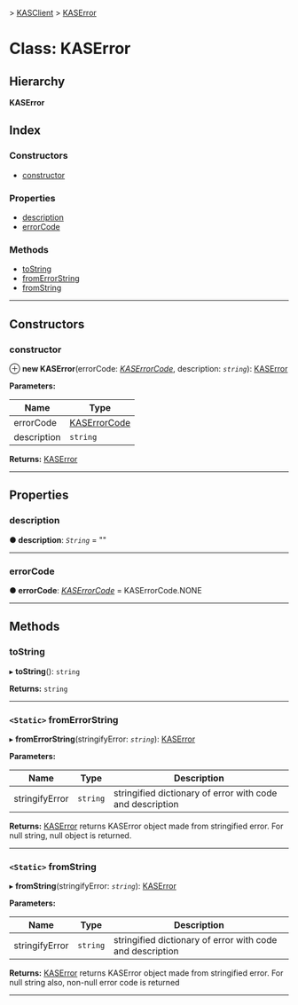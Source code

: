 [](../README.md) > [KASClient](../modules/kasclient.md) > [KASError](../classes/kasclient.kaserror.md)

# Class: KASError

## Hierarchy

**KASError**

## Index

### Constructors

* [constructor](kasclient.kaserror.md#constructor)
### Properties

* [description](kasclient.kaserror.md#description)
* [errorCode](kasclient.kaserror.md#errorcode)
### Methods

* [toString](kasclient.kaserror.md#tostring)
* [fromErrorString](kasclient.kaserror.md#fromerrorstring)
* [fromString](kasclient.kaserror.md#fromstring)

---

## Constructors

<a id="constructor"></a>

###  constructor

⊕ **new KASError**(errorCode: *[KASErrorCode](../enums/kasclient.kaserrorcode.md)*, description: *`string`*): [KASError](kasclient.kaserror.md)

**Parameters:**

| Name | Type |
| ------ | ------ |
| errorCode | [KASErrorCode](../enums/kasclient.kaserrorcode.md) |
| description | `string` |

**Returns:** [KASError](kasclient.kaserror.md)

___

## Properties

<a id="description"></a>

###  description

**● description**: *`String`* = ""

___
<a id="errorcode"></a>

###  errorCode

**● errorCode**: *[KASErrorCode](../enums/kasclient.kaserrorcode.md)* =  KASErrorCode.NONE

___

## Methods

<a id="tostring"></a>

###  toString

▸ **toString**(): `string`

**Returns:** `string`

___
<a id="fromerrorstring"></a>

### `<Static>` fromErrorString

▸ **fromErrorString**(stringifyError: *`string`*): [KASError](kasclient.kaserror.md)

**Parameters:**

| Name | Type | Description |
| ------ | ------ | ------ |
| stringifyError | `string` |  stringified dictionary of error with code and description |

**Returns:** [KASError](kasclient.kaserror.md)
returns KASError object made from stringified error. For null string, null object is returned.

___
<a id="fromstring"></a>

### `<Static>` fromString

▸ **fromString**(stringifyError: *`string`*): [KASError](kasclient.kaserror.md)

**Parameters:**

| Name | Type | Description |
| ------ | ------ | ------ |
| stringifyError | `string` |  stringified dictionary of error with code and description |

**Returns:** [KASError](kasclient.kaserror.md)
returns KASError object made from stringified error. For null string also,
         non-null error code is returned

___

